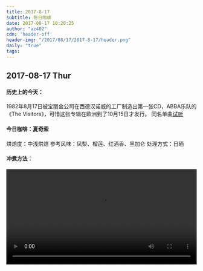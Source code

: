 ```yaml
---
title: 2017-8-17
subtitle: 每日咖啡
date: 2017-08-17 10:20:25
author: "az402"
cdn: 'header-off'
header-img: "/2017/08/17/2017-8-17/header.png"
daily: "true"
tags:
---
```

## 2017-08-17 Thur

#### 历史上的今天：
1982年8月17日被宝丽金公司在西德汉诺威的工厂制造出第一张CD，ABBA乐队的《The Visitors》，可惜这张专辑在欧洲到了10月15日才发行。
同名单曲[试听](http://music.163.com/#/song?id=29750235&autoplay=true&market=baiduhd)

#### 今日咖啡：**夏奇索**

烘焙度：中浅烘焙
参考风味：凤梨、榴莲、红酒香、黑加仑
处理方式：日晒

#### 冲煮方法：
<video width="100%"  controls>
  <source src="http://cafe1024.oss-cn-beijing.aliyuncs.com/video/IMG_0936.m4v" type="video/mp4">
您的浏览器不支持Video标签。
</video>
